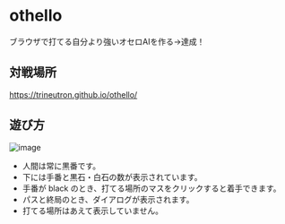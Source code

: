 # othello
ブラウザで打てる自分より強いオセロAIを作る→達成！

## 対戦場所
https://trineutron.github.io/othello/

## 遊び方
![image](https://user-images.githubusercontent.com/57410058/133884034-08447add-f13d-46c2-a1c0-c381bdac9ec0.png)

- 人間は常に黒番です。
- 下には手番と黒石・白石の数が表示されています。
- 手番が black のとき、打てる場所のマスをクリックすると着手できます。
- パスと終局のとき、ダイアログが表示されます。
- 打てる場所はあえて表示していません。

